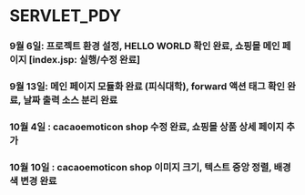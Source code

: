 # SERVLET_PDY
### 9월 6일: 프로젝트 환경 설정, HELLO WORLD 확인 완료, 쇼핑몰 메인 페이지 [index.jsp: 실행/수정 완료]
### 9월 13일: 메인 페이지 모듈화 완료 (피식대학),  forward 액션 태그 확인 완료, 날짜 출력 소스 분리 완료
### 10월 4일 : cacaoemoticon shop 수정 완료, 쇼핑몰 상품 상세 페이지 추가 
### 10월 10일 : cacaoemoticon shop 이미지 크기, 텍스트 중앙 정렬, 배경 색 변경 완료
